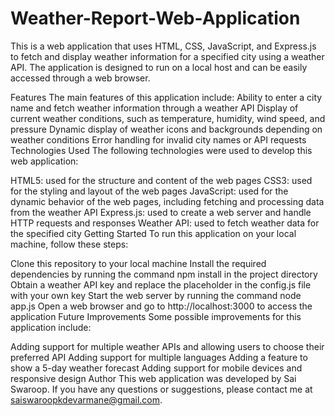 # Weather-Report-Web-Application
This is a web application that uses HTML, CSS, JavaScript, and Express.js to fetch and display weather information for a specified city using a weather API. The application is designed to run on a local host and can be easily accessed through a web browser.

Features
The main features of this application include:
Ability to enter a city name and fetch weather information through a weather API
Display of current weather conditions, such as temperature, humidity, wind speed, and pressure
Dynamic display of weather icons and backgrounds depending on weather conditions
Error handling for invalid city names or API requests
Technologies Used
The following technologies were used to develop this web application:

HTML5: used for the structure and content of the web pages
CSS3: used for the styling and layout of the web pages
JavaScript: used for the dynamic behavior of the web pages, including fetching and processing data from the weather API
Express.js: used to create a web server and handle HTTP requests and responses
Weather API: used to fetch weather data for the specified city
Getting Started
To run this application on your local machine, follow these steps:

Clone this repository to your local machine
Install the required dependencies by running the command npm install in the project directory
Obtain a weather API key and replace the placeholder in the config.js file with your own key
Start the web server by running the command node app.js
Open a web browser and go to http://localhost:3000 to access the application
Future Improvements
Some possible improvements for this application include:

Adding support for multiple weather APIs and allowing users to choose their preferred API
Adding support for multiple languages
Adding a feature to show a 5-day weather forecast
Adding support for mobile devices and responsive design
Author
This web application was developed by Sai Swaroop. If you have any questions or suggestions, please contact me at saiswaroopkdevarmane@gmail.com.
